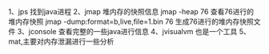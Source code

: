 1、jps 找到java进程
2、jmap 堆内存的快照信息
jmap -heap 76 查看76进行的堆内存快照
jmap -dump:format=b,live,file=1.bin 76 生成76进行的堆内存快照文件
3、jconsole 查看完整的一些java进行信息
4、jvisualvm 也是一个工具
5、mat,主要对内存泄漏进行一些分析
